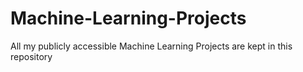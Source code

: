 # Machine-Learning-Projects
All my publicly accessible Machine Learning Projects are kept in this repository
